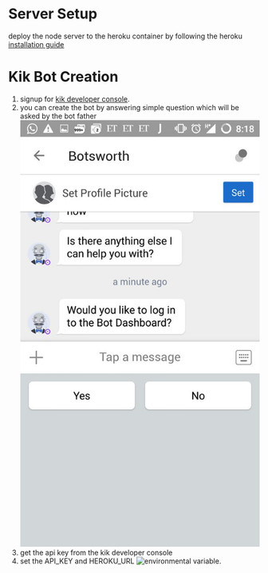 # Server Setup
deploy the node server to the heroku container by following the heroku [installation guide](https://devcenter.heroku.com/articles/getting-started-with-nodejs) 

# Kik Bot Creation
 1. signup for [kik developer console](https://dev.kik.com).
 2. you can create the bot by answering simple question which will be asked by the bot father 
    <img src="./docs/images/botfather.jpg" alt="botfather">
 3. get the api key from the kik developer console
 4. set the API_KEY and HEROKU_URL ![environmental variable](https://devcenter.heroku.com/articles/config-vars).
